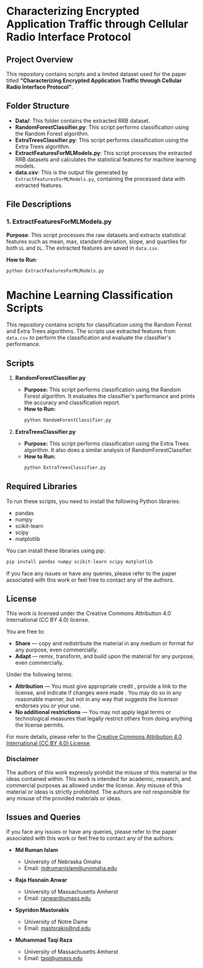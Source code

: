 # Characterizing Encrypted Application Traffic through Cellular Radio Interface Protocol

## Project Overview

This repository contains scripts and a limited dataset used for the paper titled **"Characterizing Encrypted Application Traffic through Cellular Radio Interface Protocol"**.

## Folder Structure

- **Data/**: This folder contains the extracted RRB dataset.
- **RandomForestClassifier.py**: This script performs classification using the Random Forest algorithm.
- **ExtraTreesClassifier.py**: This script performs classification using the Extra Trees algorithm.
- **ExtractFeaturesForMLModels.py**: This script processes the extracted RRB datasets and calculates the statistical features for machine learning models.
- **data.csv**: This is the output file generated by `ExtractFeaturesForMLModels.py`, containing the processed data with extracted features.



## File Descriptions

### 1. ExtractFeaturesForMLModels.py

**Purpose**: This script processes the raw datasets and extracts statistical features such as mean, max, standard deviation, slope, and quartiles for both `UL` and `DL`. The extracted features are saved in `data.csv`.

**How to Run**:
```sh
python ExtractFeaturesForMLModels.py
```

# Machine Learning Classification Scripts

This repository contains scripts for classification using the Random Forest and Extra Trees algorithms. The scripts use extracted features from `data.csv` to perform the classification and evaluate the classifier's performance.

## Scripts

1. **RandomForestClassifier.py**
   - **Purpose:** This script performs classification using the Random Forest algorithm. It evaluates the classifier's performance and prints the accuracy and classification report.
   - **How to Run:**
     ```sh
     python RandomForestClassifier.py
     ```

2. **ExtraTreesClassifier.py**
   - **Purpose:** This script performs classification using the Extra Trees algorithm. It also does a similar analysis of RandomForestClassifier.
   - **How to Run:**
      ```sh
     python ExtraTreesClassifier.py
      ```

## Required Libraries

To run these scripts, you need to install the following Python libraries:
- pandas
- numpy
- scikit-learn
- scipy
- matplotlib

You can install these libraries using pip: 
 ```sh
pip install pandas numpy scikit-learn scipy matplotlib
```

If you face any issues or have any queries, please refer to the paper associated with this work or feel free to contact any of the authors.

## License

This work is licensed under the Creative Commons Attribution 4.0 International (CC BY 4.0) license. 

You are free to:

- **Share** — copy and redistribute the material in any medium or format for any purpose, even commercially.
- **Adapt** — remix, transform, and build upon the material for any purpose, even commercially.

Under the following terms:

- **Attribution** — You must give appropriate credit , provide a link to the license, and indicate if changes were made . You may do so in any reasonable manner, but not in any way that suggests the licensor endorses you or your use.
- **No additional restrictions** — You may not apply legal terms or technological measures that legally restrict others from doing anything the license permits.

For more details, please refer to the [Creative Commons Attribution 4.0 International (CC BY 4.0) License](https://creativecommons.org/licenses/by/4.0/deed.en).


### Disclaimer
The authors of this work expressly prohibit the misuse of this material or the ideas contained within. This work is intended for academic, research, and commercial purposes as allowed under the license. Any misuse of this material or ideas is strictly prohibited. The authors are not responsible for any misuse of the provided materials or ideas.

## Issues and Queries

If you face any issues or have any queries, please refer to the paper associated with this work or feel free to contact any of the authors:

- **Md Ruman Islam**
  - University of Nebraska Omaha
  - Email: mdrumanislam@unomaha.edu

- **Raja Hasnain Anwar**
  - University of Massachusetts Amherst
  - Email: ranwar@umass.edu

- **Spyridon Mastorakis**
  - University of Notre Dame
  - Email: mastorakis@nd.edu

- **Muhammad Taqi Raza**
  - University of Massachusetts Amherst
  - Email: taqi@umass.edu
